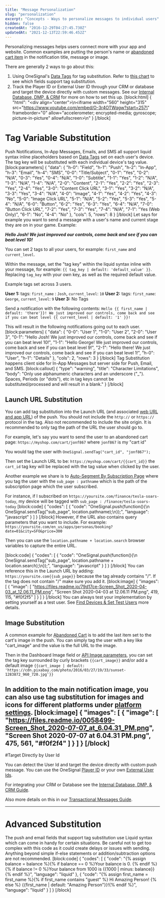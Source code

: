 ```yaml
---
title: "Message Personalization"
slug: "personalization"
excerpt: "Concepts - Ways to personalize messages to individual users"
hidden: false
createdAt: "2016-12-29T04:27:45.730Z"
updatedAt: "2021-12-13T22:59:46.452Z"
---
```

Personalizing messages helps users connect more with your app and website. Common examples are putting the person's name or [abandoned cart item](doc:abandoned-cart) in the notification title, message or image.

There are generally 2 ways to go about this:
1. Using OneSignal's [Data Tags](doc:add-user-data-tags) for tag substitution. Refer to [this chart](#tag-variable-substitution) to see which fields support tag substitution.
2. Track the Player ID or External User ID through your CRM or database and target the device directly with custom messages. See our [Internal Database, DMP, & CRM](doc:internal-database-crm) for more on how to set this up.
[block:html]
{
  "html": "<div align=\"center\">\n<iframe width=\"560\" height=\"315\" src=\"https://www.youtube.com/embed/O-3r4OTWqgw?start=257\" frameborder=\"0\" allow=\"accelerometer; encrypted-media; gyroscope; picture-in-picture\" allowfullscreen></iframe>\n</div>"
}
[/block]
# Tag Variable Substitution

Push Notifications, In-App Messages, Emails, and SMS all support liquid syntax inline placeholders based on [Data Tags](doc:add-user-data-tags) set on each user's device. The tag key will be substituted with each individual device's tag value. 
[block:parameters]
{
  "data": {
    "h-0": "Field",
    "h-1": "Push",
    "h-2": "In-App",
    "h-3": "Email",
    "h-4": "SMS",
    "0-0": "Title/Subject",
    "0-1": "Yes",
    "0-2": "N/A",
    "0-3": "Yes",
    "0-4": "N/A",
    "1-0": "Subtitle",
    "1-1": "Yes",
    "1-2": "N/A",
    "1-3": "N/A",
    "1-4": "N/A",
    "2-0": "Content",
    "2-1": "Yes",
    "2-2": "Yes",
    "2-3": "Yes",
    "2-4": "Yes",
    "3-0": "Content Click URL",
    "3-1": "Yes",
    "3-2": "N/A",
    "3-3": "Yes",
    "3-4": "N/A",
    "4-0": "Image",
    "4-1": "Yes",
    "4-2": "Yes",
    "4-3": "No",
    "5-0": "Image Click URL",
    "5-1": "N/A",
    "5-2": "Yes",
    "5-3": "Yes",
    "5-4": "N/A",
    "6-0": "Button",
    "6-2": "Yes",
    "6-3": "Yes",
    "6-4": "N/A",
    "7-0": "Button Click URL",
    "7-2": "Yes",
    "7-3": "Yes",
    "7-4": "N/A",
    "7-1": "Yes (Web Only)",
    "6-1": "No",
    "4-4": "No"
  },
  "cols": 5,
  "rows": 8
}
[/block]
Let says for example you want to send a message with a user's name and current stage they are on in your game. Example:

***Hello Josh! We just improved our controls, come back and see if you can beat level 10!***

You can set 2 tags to all your users, for example: `first_name` and `current_level`.

Within the message, set the "tag key" within the liquid syntax inline with your message, for example: `{{ tag_key | default: 'default_value' }}`. Replacing `tag_key` with your own key, as well as the required default value. 

Example tags set across 3 users.

**User 1:** tags: `first_name` : `Josh`, `current_level`: `10`
**User 2:** tags: `first_name`: `George`, `current_level`: `9`
**User 3:** No Tags

Send a notification with the following contents:
`Hello {{ first_name | default: 'there'}}! We just improved our controls, come back and see if you can beat level {{ current_level | default: '1' }}!`

This will result in the following notifications going out to each user.
[block:parameters]
{
  "data": {
    "0-0": "User 1",
    "1-0": "User 2",
    "2-0": "User 3",
    "0-1": "Hello Josh! We just improved our controls, come back and see if you can beat level 10!",
    "1-1": "Hello George! We just improved our controls, come back and see if you can beat level 9!",
    "2-1": "Hello there! We just improved our controls, come back and see if you can beat level 1!",
    "h-0": "User",
    "h-1": "Details"
  },
  "cols": 2,
  "rows": 3
}
[/block]
Tag Substitution happens client side for In-App Messages but server side for Push, Email, and SMS.
[block:callout]
{
  "type": "warning",
  "title": "Character Limitations",
  "body": "Only use alphanumeric characters and an underscore (\"_\"). Spaces, Periods (or \"dots\"), etc in tag keys cannot be substituted/processed and will result in a blank."
}
[/block]
## Launch URL Substitution

You can add tag substitution into the Launch URL (and associated [web URL and app URL](doc:links#launch-url)) of the push. You should not include the `http://` or `https://` protocol in the tag. Also not recommended to include the site origin. It is recommended to only tag the path of the URL the user should go to. 

For example, let's say you want to send the user to an abandoned cart page: `https://myshop.com/cart/jonf867` where `jonf867` is my "cart id" 

You would tag the user with `OneSignal.sendTag("cart_id", "jonf867");`

Then set the Launch URL to be: `https://myshop.com/cart/{{cart_id}}` the `cart_id` tag key will be replaced with the tag value when clicked by the user.

Another example we share is to [Auto-Segment By Subscription Page](doc:auto-segment-users-by-subscription-page) where you tag the user with the `sub_page : pathname` which is the path of the subscription page which the user subscribed.

For instance, if I subscribed on `https://yoursite.com/finance/tesla-soars-today`, my device will be tagged with `sub_page : /finance/tesla-soars-today` 
[block:code]
{
  "codes": [
    {
      "code": "OneSignal.push(function(){\n  OneSignal.sendTag(\"sub_page\", location.pathname);\n});",
      "language": "javascript"
    }
  ]
}
[/block]
However, if the URL also contains query parameters that you want to include. For example: `https://yoursite.com/en_us/apps/personas/booking?date=01&city=SFO&price=300`

Then you can use the `location.pathname + location.search` browser variables to capture the entire URL.

[block:code]
{
  "codes": [
    {
      "code": "OneSignal.push(function(){\n  OneSignal.sendTag(\"sub_page\", location.pathname + location.search);\n});",
      "language": "javascript"
    }
  ]
}
[/block]
You can reference this in the Launch URL by adding: `https://yoursite.com{{sub_page}}` because the tag already contains "/". If the tag does not contain "/" make sure you add it.
[block:image]
{
  "images": [
    {
      "image": [
        "https://files.readme.io/79d17ce-Screen_Shot_2020-04-03_at_12.06.11_PM.png",
        "Screen Shot 2020-04-03 at 12.06.11 PM.png",
        419,
        115,
        "#f0f2f5"
      ]
    }
  ]
}
[/block]
You can always test your implementation by setting yourself as a test user. See [Find Devices & Set Test Users](doc:users-and-devices) more details.


## Image Substitution

A common example for [Abandoned Cart](doc:abandoned-cart) is to add the last item set to the cart's image in the push. You can simply tag the user with a key like "cart_image" and the value is the full URL to the image.

Then in the Dashboard Image field or [API Image parameters](https://documentation.onesignal.com/reference/create-notification#attachments), you can set the tag key surrounded by curly brackets `{{cart_image}}` and/or add a default image 
`{{cart_image | default: 'https://cdn.pixabay.com/photo/2016/03/27/19/33/sunset-1283872_960_720.jpg'}}`

In addition to the main notification image, you can also use tag substitution for images and icons for different platforms under [platform settings](doc:sending-notifications#platform-settings).
[block:image]
{
  "images": [
    {
      "image": [
        "https://files.readme.io/0058499-Screen_Shot_2020-07-07_at_6.04.31_PM.png",
        "Screen Shot 2020-07-07 at 6.04.31 PM.png",
        475,
        561,
        "#f0f2f4"
      ]
    }
  ]
}
[/block]
----

#Target Directly by User Id

You can detect the User Id and target the device directly with custom push message. You can use the OneSignal [Player ID](doc:player-id) or your own [External User Ids](doc:external-user-ids).

For integrating your CRM or Database see the [Internal Database, DMP, & CRM Guide](doc:internal-database-crm).

Also more details on this in our [Transactional Messages Guide](doc:transactional-messages).

----

# Advanced Substitution

The push and email fields that support tag substitution use Liquid syntax which can come in handy for certain situations. Be careful not to get too complex with this code as it could create delays or issues with sending. Anything beyond simple if-else statements or addition/subtraction options are not recommended.
[block:code]
{
  "codes": [
    {
      "code": "{% assign balance = balance %}{% if balance == 0 %}Your balance is 0. {% endif %}{% if balance != 0 %}Your balance from 1000 is {{1000 | minus: balance}}{% endif %}",
      "language": "liquid"
    },
    {
      "code": "{% assign first_name = first_name %}{% if first_name contains \"guest\" %} Hi Amazing Person! {% else %} {{first_name | default: \"Amazing Person\"}}!{% endif %}",
      "language": "liquid"
    }
  ]
}
[/block]